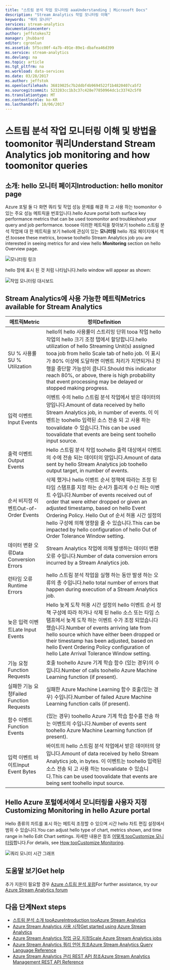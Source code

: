 ```yaml
---
title: "스트림 분석 작업 모니터링 aaaUnderstanding | Microsoft Docs"
description: "Stream Analytics 작업 모니터링 이해"
keywords: "쿼리 모니터"
services: stream-analytics
documentationcenter: 
author: jeffstokes72
manager: jhubbard
editor: cgronlun
ms.assetid: 5f5cc00f-4a7b-491e-89e1-dbafea46d399
ms.service: stream-analytics
ms.devlang: na
ms.topic: article
ms.tgt_pltfrm: na
ms.workload: data-services
ms.date: 03/28/2017
ms.author: jeffstok
ms.openlocfilehash: 36819025c7b2ddbf4b9694522f1b4820407ca5f2
ms.sourcegitcommit: 523283cc1b3c37c428e77850964dc1c33742c5f0
ms.translationtype: MT
ms.contentlocale: ko-KR
ms.lasthandoff: 10/06/2017
---
```

# <a name="understand-stream-analytics-job-monitoring-and-how-toomonitor-queries"></a><span data-ttu-id="50d76-104">스트림 분석 작업 모니터링 이해 및 방법을 toomonitor 쿼리</span><span class="sxs-lookup"><span data-stu-id="50d76-104">Understand Stream Analytics job monitoring and how toomonitor queries</span></span>

## <a name="introduction-hello-monitor-page"></a><span data-ttu-id="50d76-105">소개: hello 모니터 페이지</span><span class="sxs-lookup"><span data-stu-id="50d76-105">Introduction: hello monitor page</span></span>
<span data-ttu-id="50d76-106">Azure 포털 둘 다 화면 쿼리 및 작업 성능 문제를 해결 하 고 사용 하는 toomonitor 수 있는 주요 성능 메트릭을 번호입니다.</span><span class="sxs-lookup"><span data-stu-id="50d76-106">hello Azure portal both surface key performance metrics that can be used toomonitor and troubleshoot your query and job performance.</span></span> <span data-ttu-id="50d76-107">toosee 이러한 메트릭을 찾아보기 toohello 스트림 분석 작업에 대 한 메트릭을 보기 hello에 관심이 있는 **모니터링** hello 개요 페이지에서 섹션.</span><span class="sxs-lookup"><span data-stu-id="50d76-107">toosee these metrics, browse toohello Stream Analytics job you are interested in seeing metrics for and view hello **Monitoring** section on hello Overview page.</span></span>  

![모니터링 링크](./media/stream-analytics-monitoring/02-stream-analytics-monitoring-block.png)

<span data-ttu-id="50d76-109">hello 창에 표시 된 것 처럼 나타납니다.</span><span class="sxs-lookup"><span data-stu-id="50d76-109">hello window will appear as shown:</span></span>

![작업 모니터링 대시보드](./media/stream-analytics-monitoring/01-stream-analytics-monitoring.png)  

## <a name="metrics-available-for-stream-analytics"></a><span data-ttu-id="50d76-111">Stream Analytics에 사용 가능한 메트릭</span><span class="sxs-lookup"><span data-stu-id="50d76-111">Metrics available for Stream Analytics</span></span>
| <span data-ttu-id="50d76-112">메트릭</span><span class="sxs-lookup"><span data-stu-id="50d76-112">Metric</span></span>                 | <span data-ttu-id="50d76-113">정의</span><span class="sxs-lookup"><span data-stu-id="50d76-113">Definition</span></span>                               |
| ---------------------- | ---------------------------------------- |
| <span data-ttu-id="50d76-114">SU % 사용률</span><span class="sxs-lookup"><span data-stu-id="50d76-114">SU % Utilization</span></span>       | <span data-ttu-id="50d76-115">hello의 hello 사용률이 스트리밍 단위 tooa 작업 hello 작업의 hello 크기 조정 탭에서 할당합니다.</span><span class="sxs-lookup"><span data-stu-id="50d76-115">hello utilization of hello Streaming Unit(s) assigned tooa job from hello Scale tab of hello job.</span></span> <span data-ttu-id="50d76-116">이 표시가 80% 이상에 도달하면 이벤트 처리가 지연되거나 진행을 중단할 가능성이 큽니다.</span><span class="sxs-lookup"><span data-stu-id="50d76-116">Should this indicator reach 80%, or above, there is high probability that event processing may be delayed or stopped making progress.</span></span> |
| <span data-ttu-id="50d76-117">입력 이벤트</span><span class="sxs-lookup"><span data-stu-id="50d76-117">Input Events</span></span>           | <span data-ttu-id="50d76-118">이벤트 수의 hello 스트림 분석 작업에서 받은 데이터의 양입니다.</span><span class="sxs-lookup"><span data-stu-id="50d76-118">Amount of data received by hello Stream Analytics job, in number of events.</span></span> <span data-ttu-id="50d76-119">이 이벤트는 toohello 입력된 소스 전송 되 고 사용 하는 toovalidate 수 있습니다.</span><span class="sxs-lookup"><span data-stu-id="50d76-119">This can be used toovalidate that events are being sent toohello input source.</span></span> |
| <span data-ttu-id="50d76-120">출력 이벤트</span><span class="sxs-lookup"><span data-stu-id="50d76-120">Output Events</span></span>          | <span data-ttu-id="50d76-121">Hello 스트림 분석 작업 toohello 출력 대상에서 이벤트의 수에 전송 되는 데이터의 양입니다.</span><span class="sxs-lookup"><span data-stu-id="50d76-121">Amount of data sent by hello Stream Analytics job toohello output target, in number of events.</span></span> |
| <span data-ttu-id="50d76-122">순서 비지정 이벤트</span><span class="sxs-lookup"><span data-stu-id="50d76-122">Out-of-Order Events</span></span>    | <span data-ttu-id="50d76-123">삭제 했거나 hello 이벤트 순서 정책에 따라는 조정 된 타임 스탬프를 지정 하는 순서가 틀리게 수신 하는 이벤트 수입니다.</span><span class="sxs-lookup"><span data-stu-id="50d76-123">Number of events received out of order that were either dropped or given an adjusted timestamp, based on hello Event Ordering Policy.</span></span> <span data-ttu-id="50d76-124">Hello Out of 순서 허용 시간 설정의 hello 구성에 의해 영향을 줄 수 있습니다.</span><span class="sxs-lookup"><span data-stu-id="50d76-124">This can be impacted by hello configuration of hello Out of Order Tolerance Window setting.</span></span> |
| <span data-ttu-id="50d76-125">데이터 변환 오류</span><span class="sxs-lookup"><span data-stu-id="50d76-125">Data Conversion Errors</span></span> | <span data-ttu-id="50d76-126">Stream Analytics 작업에 의해 발생하는 데이터 변환 오류 수입니다.</span><span class="sxs-lookup"><span data-stu-id="50d76-126">Number of data conversion errors incurred by a Stream Analytics job.</span></span> |
| <span data-ttu-id="50d76-127">런타임 오류</span><span class="sxs-lookup"><span data-stu-id="50d76-127">Runtime Errors</span></span>         | <span data-ttu-id="50d76-128">hello 스트림 분석 작업을 실행 하는 동안 발생 하는 오류의 총 수입니다.</span><span class="sxs-lookup"><span data-stu-id="50d76-128">hello total number of errors that happen during execution of a Stream Analytics job.</span></span> |
| <span data-ttu-id="50d76-129">늦은 입력 이벤트</span><span class="sxs-lookup"><span data-stu-id="50d76-129">Late Input Events</span></span>      | <span data-ttu-id="50d76-130">Hello 늦게 도착 허용 시간 설정의 hello 이벤트 순서 정책 구성에 따라 하거나 삭제 된 hello 소스 또는 타임 스탬프에서 늦게 도착 하는 이벤트 수가 조정 되었습니다 했습니다.</span><span class="sxs-lookup"><span data-stu-id="50d76-130">Number of events arriving late from hello source which have either been dropped or their timestamp has been adjusted, based on hello Event Ordering Policy configuration of hello Late Arrival Tolerance Window setting.</span></span> |
| <span data-ttu-id="50d76-131">기능 요청</span><span class="sxs-lookup"><span data-stu-id="50d76-131">Function Requests</span></span>      | <span data-ttu-id="50d76-132">호출 toohello Azure 기계 학습 함수 (있는 경우)의 수입니다.</span><span class="sxs-lookup"><span data-stu-id="50d76-132">Number of calls toohello Azure Machine Learning function (if present).</span></span> |
| <span data-ttu-id="50d76-133">실패한 기능 요청</span><span class="sxs-lookup"><span data-stu-id="50d76-133">Failed Function Requests</span></span> | <span data-ttu-id="50d76-134">실패한 Azure Machine Learning 함수 호출(있는 경우) 수입니다.</span><span class="sxs-lookup"><span data-stu-id="50d76-134">Number of failed Azure Machine Learning function calls (if present).</span></span> |
| <span data-ttu-id="50d76-135">함수 이벤트</span><span class="sxs-lookup"><span data-stu-id="50d76-135">Function Events</span></span>        | <span data-ttu-id="50d76-136">(있는 경우) toohello Azure 기계 학습 함수를 전송 하는 이벤트의 수입니다.</span><span class="sxs-lookup"><span data-stu-id="50d76-136">Number of events sent toohello Azure Machine Learning function (if present).</span></span> |
| <span data-ttu-id="50d76-137">입력 이벤트 바이트</span><span class="sxs-lookup"><span data-stu-id="50d76-137">Input Event Bytes</span></span>      | <span data-ttu-id="50d76-138">바이트의 hello 스트림 분석 작업에서 받은 데이터의 양입니다.</span><span class="sxs-lookup"><span data-stu-id="50d76-138">Amount of data received by hello Stream Analytics job, in bytes.</span></span> <span data-ttu-id="50d76-139">이 이벤트는 toohello 입력된 소스 전송 되 고 사용 하는 toovalidate 수 있습니다.</span><span class="sxs-lookup"><span data-stu-id="50d76-139">This can be used toovalidate that events are being sent toohello input source.</span></span> |


## <a name="customizing-monitoring-in-hello-azure-portal"></a><span data-ttu-id="50d76-140">Hello Azure 포털에서에서 모니터링을 사용자 지정</span><span class="sxs-lookup"><span data-stu-id="50d76-140">Customizing Monitoring in hello Azure portal</span></span>
<span data-ttu-id="50d76-141">Hello 종류의 차트를 표시 하는 메트릭 조정할 수 있으며 시간 hello 차트 편집 설정에서 범위 수 있습니다.</span><span class="sxs-lookup"><span data-stu-id="50d76-141">You can adjust hello type of chart, metrics shown, and time range in hello Edit Chart settings.</span></span> <span data-ttu-id="50d76-142">자세한 내용은 참조 [어떻게 tooCustomize 모니터링](../monitoring-and-diagnostics/insights-how-to-customize-monitoring.md)합니다.</span><span class="sxs-lookup"><span data-stu-id="50d76-142">For details, see [How tooCustomize Monitoring](../monitoring-and-diagnostics/insights-how-to-customize-monitoring.md).</span></span>

  ![쿼리 모니터 시간 그래프](./media/stream-analytics-monitoring/08-stream-analytics-monitoring.png)  


## <a name="get-help"></a><span data-ttu-id="50d76-144">도움말 보기</span><span class="sxs-lookup"><span data-stu-id="50d76-144">Get help</span></span>
<span data-ttu-id="50d76-145">추가 지원이 필요할 경우 [Azure 스트림 분석 포럼](https://social.msdn.microsoft.com/Forums/en-US/home?forum=AzureStreamAnalytics)</span><span class="sxs-lookup"><span data-stu-id="50d76-145">For further assistance, try our [Azure Stream Analytics forum](https://social.msdn.microsoft.com/Forums/en-US/home?forum=AzureStreamAnalytics)</span></span>

## <a name="next-steps"></a><span data-ttu-id="50d76-146">다음 단계</span><span class="sxs-lookup"><span data-stu-id="50d76-146">Next steps</span></span>
* [<span data-ttu-id="50d76-147">스트림 분석 소개 tooAzure</span><span class="sxs-lookup"><span data-stu-id="50d76-147">Introduction tooAzure Stream Analytics</span></span>](stream-analytics-introduction.md)
* [<span data-ttu-id="50d76-148">Azure Stream Analytics 사용 시작</span><span class="sxs-lookup"><span data-stu-id="50d76-148">Get started using Azure Stream Analytics</span></span>](stream-analytics-real-time-fraud-detection.md)
* [<span data-ttu-id="50d76-149">Azure  Stream Analytics 작업 규모 지정</span><span class="sxs-lookup"><span data-stu-id="50d76-149">Scale Azure Stream Analytics jobs</span></span>](stream-analytics-scale-jobs.md)
* [<span data-ttu-id="50d76-150">Azure  Stream Analytics 쿼리 언어 참조</span><span class="sxs-lookup"><span data-stu-id="50d76-150">Azure Stream Analytics Query Language Reference</span></span>](https://msdn.microsoft.com/library/azure/dn834998.aspx)
* [<span data-ttu-id="50d76-151">Azure Stream Analytics 관리 REST API 참조</span><span class="sxs-lookup"><span data-stu-id="50d76-151">Azure Stream Analytics Management REST API Reference</span></span>](https://msdn.microsoft.com/library/azure/dn835031.aspx)

